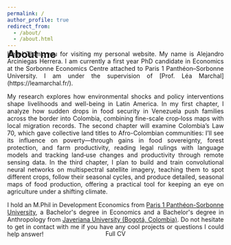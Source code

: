 ```yaml
---
permalink: /
author_profile: true
redirect_from: 
  - /about/
  - /about.html
---
```

<div style="text-align: justify; font-size: 1.5rem; font-weight: bold; margin-top: -1rem;" markdown="1">
About me
</div>
<div style="text-align: justify; margin-top: -1.5rem;" markdown="1">
Hello! Thank you for visiting my personal website. My name is Alejandro Arciniegas Herrera. I am currently a first year PhD candidate in Economics at the Sorbonne Economics Centre attached to Paris 1 Panthéon–Sorbonne University. I am under the supervision of [Prof. Léa Marchal](https://leamarchal.fr/).

My research explores how environmental shocks and policy interventions shape livelihoods and well-being in Latin America. In my first chapter, I analyze how sudden drops in food security in Venezuela push families across the border into Colombia, combining fine-scale crop‐loss maps with local migration records. The second chapter will examine Colombia’s Law 70, which gave collective land titles to Afro-Colombian communities: I’ll see its influence on poverty—through gains in food sovereignty, forest protection, and farm productivity, reading legal rulings with language models and tracking land‐use changes and productivity through remote sensing data. In the third chapter, I plan to build and train convolutional neural networks on multispectral satellite imagery, teaching them to spot different crops, follow their seasonal cycles, and produce detailed, seasonal maps of food production, offering a practical tool for keeping an eye on agriculture under a shifting climate.

I hold an M.Phil in Development Economics from [Paris 1 Panthéon-Sorbonne University](https://economie.pantheonsorbonne.fr/), a Bachelor's degree in Economics and a Bachelor's degree in Anthropology from [Javeriana University (Bogotá, Colombia)](https://www.javeriana.edu.co/inicio). Do not hesitate to get in contact with me if you have any cool projects or questions I could help answer!
<div style="text-align: center; margin-top: -2rem;">
  <a
    href="{{ '/files/CV.pdf' | relative_url }}"
    class="btn-download"
    target="_blank"
    rel="noopener noreferrer"
    style="text-decoration: none;"
  >
  Full CV
  </a>
</div>
</div>